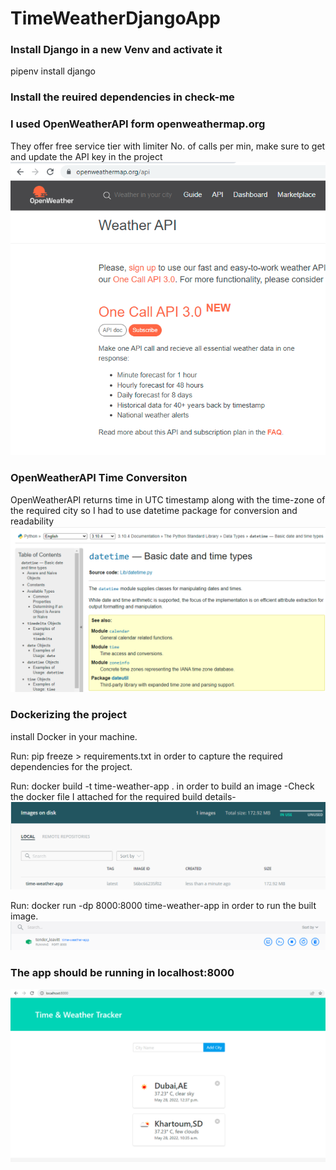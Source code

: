 # TimeWeatherDjangoApp

### Install Django in a new Venv and activate it
pipenv install django

### Install the reuired dependencies in check-me


### I used OpenWeatherAPI form openweathermap.org 
They offer free service tier with limiter No. of calls per min, make sure to
get and update the API key in the project
![Screenshot](https://github.com/alimo7amed93/TimeWeatherDjangoApp/blob/main/Images/OpenWeatherAPI.png)

### OpenWeatherAPI Time Conversiton
OpenWeatherAPI returns time in UTC timestamp along with the time-zone of the required city 
so I had to use datetime package for conversion and readability
![Screenshot](https://github.com/alimo7amed93/TimeWeatherDjangoApp/blob/main/Images/Datetime.png)


### Dockerizing the project
install Docker in your machine.

Run: pip freeze > requirements.txt 
in order to capture the required dependencies for the project.

Run: docker build -t time-weather-app . 
in order to build an image -Check the docker file I attached for the required build details-
![Screenshot](https://github.com/alimo7amed93/TimeWeatherDjangoApp/blob/main/Images/DockerImage.png)

Run: docker run -dp 8000:8000 time-weather-app
in order to run the built image.
![Screenshot](https://github.com/alimo7amed93/TimeWeatherDjangoApp/blob/main/Images/DockerRunImage.png)

### The app should be running in localhost:8000
![Screenshot](https://github.com/alimo7amed93/TimeWeatherDjangoApp/blob/main/Images/RunningApp.png)


